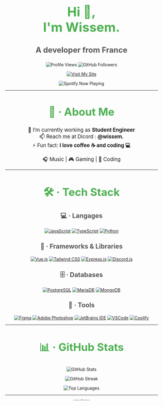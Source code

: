 <h1 align="center" style="font-size: 3em; color: #4CAF50;">Hi 👋,<br>I'm Wissem.</h1>
<h3 align="center" style="font-size: 1.8em; color: #555;">A developer from France</h3>

<p align="center">
  <img src="https://komarev.com/ghpvc/?username=WissemBad&label=Profile%20views&color=0e75b6&style=flat" alt="Profile Views" />
  <img src="https://img.shields.io/github/followers/WissemBad?label=Followers&style=social" alt="GitHub Followers" />
</p>

<p align="center">
  <a href="https://www.wissem.live/" target="_blank">
    <img src="https://img.shields.io/badge/Visit%20My%20Site-4CAF50?style=for-the-badge&logo=appveyor&logoColor=white" alt="Visit My Site" />
  </a>
</p>

<p align="center">
  <img src="https://spotify-github-profile.kittinanx.com/api/view.svg?uid=au3p159a9njz6tz9opgv7kpt4&cover_image=false&theme=default&show_offline=false&background_color=121212&interchange=true&bar_color=53b14f&bar_color_cover=true" alt="Spotify Now Playing" />
</p>

---

<h2 align="center" style="font-size: 2.5em; color: #4CAF50;">🚀 · About Me</h2>
<ul align="center" style="font-size: 1.2em; list-style-type: none; padding: 0;">
  <li>🔭 I’m currently working as <strong>Student Engineer</strong></li>
  <li>📫 Reach me at Dicord : <strong>@wissem.</strong></li>
  <li>⚡ Fun fact: <strong>I love coffee ☕ and coding 💻</strong></li>
</ul>

<p align="center" style="font-size: 1.2em;">
  🎧 Music | 🎮 Gaming | 🚀 Coding
</p>

---

<h2 align="center" style="font-size: 2.5em; color: #4CAF50;">🛠 · Tech Stack</h2>

<h3 align="center" style="font-size: 1.5em; color: #555;">💻 · Langages</h3>
<p align="center">
  <a href="https://www.javascript.com/" target="_blank"><img src="https://img.shields.io/badge/JavaScript-F7DF1E?style=for-the-badge&logo=javascript&logoColor=black" alt="JavaScript" /></a>
  <a href="https://www.typescriptlang.org/" target="_blank"><img src="https://img.shields.io/badge/TypeScript-3178C6?style=for-the-badge&logo=typescript&logoColor=white" alt="TypeScript" /></a>
  <a href="https://www.python.org/" target="_blank"><img src="https://img.shields.io/badge/Python-3776AB?style=for-the-badge&logo=python&logoColor=white" alt="Python" /></a>
</p>

<h3 align="center" style="font-size: 1.5em; color: #555;">🚀 · Frameworks & Libraries</h3>
<p align="center">
  <a href="https://vuejs.org/" target="_blank"><img src="https://img.shields.io/badge/Vue.js-35495E?style=for-the-badge&logo=vue.js&logoColor=4FC08D" alt="Vue.js" /></a>
  <a href="https://tailwindcss.com/" target="_blank"><img src="https://img.shields.io/badge/Tailwind_CSS-38B2AC?style=for-the-badge&logo=tailwind-css&logoColor=white" alt="Tailwind CSS" /></a>
  <a href="https://expressjs.com/" target="_blank"><img src="https://img.shields.io/badge/Express.js-000000?style=for-the-badge&logo=express&logoColor=white" alt="Express.js" /></a>
  <a href="https://discord.js.org/" target="_blank"><img src="https://img.shields.io/badge/Discord.js-5865F2?style=for-the-badge&logo=discord&logoColor=white" alt="Discord.js" /></a>
</p>

<h3 align="center" style="font-size: 1.5em; color: #555;">🗄️ · Databases</h3>
<p align="center">
  <a href="https://www.postgresql.org/" target="_blank"><img src="https://img.shields.io/badge/PostgreSQL-336791?style=for-the-badge&logo=postgresql&logoColor=white" alt="PostgreSQL" /></a>
  <a href="https://mariadb.org/" target="_blank"><img src="https://img.shields.io/badge/MariaDB-003545?style=for-the-badge&logo=mariadb&logoColor=white" alt="MariaDB" /></a>
  <a href="https://www.mongodb.com/" target="_blank"><img src="https://img.shields.io/badge/MongoDB-47A248?style=for-the-badge&logo=mongodb&logoColor=white" alt="MongoDB" /></a>
</p>

<h3 align="center" style="font-size: 1.5em; color: #555;">🧰 · Tools</h3>
<p align="center">
  <a href="https://www.figma.com/" target="_blank"><img src="https://img.shields.io/badge/Figma-000000?style=for-the-badge&logo=figma&logoColor=white" alt="Figma" /></a>
  <a href="https://www.adobe.com/products/photoshop.html" target="_blank"><img src="https://img.shields.io/badge/Adobe_Photoshop-31A8FF?style=for-the-badge&logo=adobe-photoshop&logoColor=white" alt="Adobe Photoshop" /></a>
  <a href="https://www.jetbrains.com/" target="_blank"><img src="https://img.shields.io/badge/JetBrains-000000?style=for-the-badge&logo=jetbrains&logoColor=white" alt="JetBrains IDE" /></a>
  <a href="https://code.visualstudio.com/" target="_blank"><img src="https://img.shields.io/badge/VS_Code-007ACC?style=for-the-badge&logo=visual-studio-code&logoColor=white" alt="VSCode" /></a>
  <a href="https://coolify.io/" target="_blank"><img src="https://img.shields.io/badge/Coolify-6C5CE7?style=for-the-badge&logo=coolify&logoColor=white" alt="Coolify" /></a>
</p>

---

<h2 align="center" style="font-size: 2.5em; color: #4CAF50;">📊 · GitHub Stats</h2>
<p align="center">
  <img src="https://github-readme-stats.vercel.app/api?username=WissemBad&show_icons=true&theme=radical" alt="GitHub Stats" />
</p>

<p align="center">
  <img src="https://github-readme-streak-stats.herokuapp.com/?user=WissemBad&theme=radical" alt="GitHub Streak" />
</p>

<p align="center">
  <img src="https://github-readme-stats.vercel.app/api/top-langs/?username=WissemBad&layout=compact&theme=radical" alt="Top Languages" />
</p>

---

<p align="center">
  <small style="font-size: 0.3em; color: #777;">💻 Made with ❤️ by Wissem</small>
</p>
